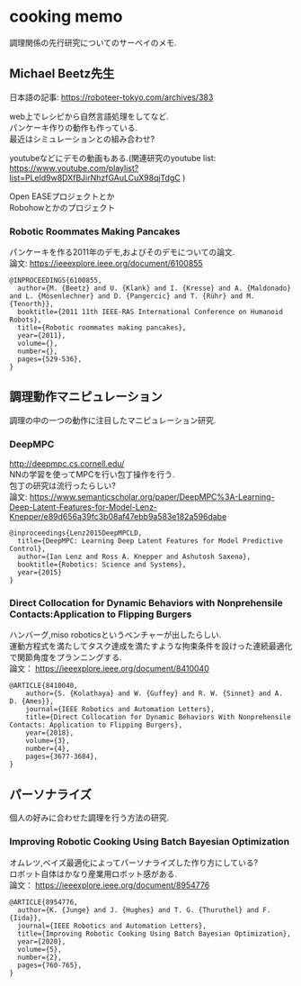 # cooking memo
調理関係の先行研究についてのサーベイのメモ.  

## Michael Beetz先生
日本語の記事: https://roboteer-tokyo.com/archives/383  

web上でレシピから自然言語処理をしてなど.  
パンケーキ作りの動作も作っている.  
最近はシミュレーションとの組み合わせ?  

youtubeなどにデモの動画もある.(関連研究のyoutube list:
https://www.youtube.com/playlist?list=PLeld9w8DXfBJirNhzfGAuLCuX98qjTdgC
)  

Open EASEプロジェクトとか  
Robohowとかのプロジェクト  

### Robotic Roommates Making Pancakes
パンケーキを作る2011年のデモ,およびそのデモについての論文.  
論文: https://ieeexplore.ieee.org/document/6100855  
```
@INPROCEEDINGS{6100855,
  author={M. {Beetz} and U. {Klank} and I. {Kresse} and A. {Maldonado} and L. {Mösenlechner} and D. {Pangercic} and T. {Rühr} and M. {Tenorth}},
  booktitle={2011 11th IEEE-RAS International Conference on Humanoid Robots},
  title={Robotic roommates making pancakes},
  year={2011},
  volume={},
  number={},
  pages={529-536},
}
```

## 調理動作マニピュレーション
調理の中の一つの動作に注目したマニピュレーション研究.

### DeepMPC
http://deepmpc.cs.cornell.edu/  
NNの学習を使ってMPCを行い包丁操作を行う.  
包丁の研究は流行ったらしい?  
論文: https://www.semanticscholar.org/paper/DeepMPC%3A-Learning-Deep-Latent-Features-for-Model-Lenz-Knepper/e89d656a39fc3b08af47ebb9a583e182a596dabe  
```
@inproceedings{Lenz2015DeepMPCLD,  
  title={DeepMPC: Learning Deep Latent Features for Model Predictive Control},  
  author={Ian Lenz and Ross A. Knepper and Ashutosh Saxena},  
  booktitle={Robotics: Science and Systems},  
  year={2015}  
}
```

### Direct Collocation for Dynamic Behaviors with Nonprehensile Contacts:Application to Flipping Burgers
ハンバーグ,miso roboticsというベンチャーが出したらしい.  
運動方程式を満たしてタスク達成を満たすような拘束条件を設けった連続最適化で関節角度をプランニングする.  
論文： https://ieeexplore.ieee.org/document/8410040  
```
@ARTICLE{8410040,
    author={S. {Kolathaya} and W. {Guffey} and R. W. {Sinnet} and A. D. {Ames}},
    journal={IEEE Robotics and Automation Letters},
    title={Direct Collocation for Dynamic Behaviors With Nonprehensile Contacts: Application to Flipping Burgers},
    year={2018},
    volume={3},  
    number={4},  
    pages={3677-3684},
}
```

## パーソナライズ
個人の好みに合わせた調理を行う方法の研究.

### Improving Robotic Cooking Using Batch Bayesian Optimization
オムレツ,ベイズ最適化によってパーソナライズした作り方にしている?  
ロボット自体はかなり産業用ロボット感がある.  
論文： https://ieeexplore.ieee.org/document/8954776  
```
@ARTICLE{8954776,
  author={K. {Junge} and J. {Hughes} and T. G. {Thuruthel} and F. {Iida}},
  journal={IEEE Robotics and Automation Letters},
  title={Improving Robotic Cooking Using Batch Bayesian Optimization},
  year={2020},
  volume={5},
  number={2},
  pages={760-765},
}
```
